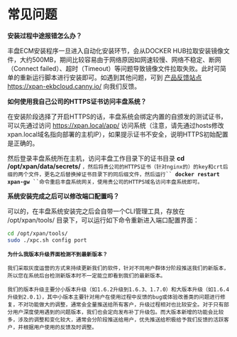 # 常见问题

**安装过程中途报错怎么办？**

丰盘ECM安装程序一旦进入自动化安装环节，会从DOCKER HUB拉取安装镜像文件，大约500MB，期间比较容易由于网络原因如网速较慢、网络不稳定、断网（Connect failed）、超时（Timeout）等问题导致镜像文件拉取失败。此时可简单的重新运行脚本进行安装即可。如遇到其他问题，可到 [产品反馈站点https://xpan-ekbcloud.canny.io/](https://xpan-ekbcloud.canny.io/) 向我们反馈。

**如何使用我自己公司的HTTPS证书访问丰盘系统？**

在安装阶段选择了开启HTTPS的话，丰盘系统会绑定内置的自颁发的测试证书，可以先通过访问 https://xpan.local/app/ 访问系统（注意，请先通过hosts修改xpan.local域名指向部署的主机IP），如果提示证书不安全，说明HTTPS初始配置是正确的。

然后登录丰盘系统所在主机，访问丰盘工作目录下的证书目录 **cd /opt/xpan/data/secrets/** `，然后将贵公司的HTTPS证书（针对nginx的）的key和crt后缀的两个文件，更名之后替换掉证书目录下的同后缀文件，然后运行`` `**`docker restart xpan-gw`**` ``命令重启丰盘系统网关，使用贵公司的HTTPS域名访问丰盘系统即可。`

**系统安装完成之后可以修改端口配置吗？**

可以的，在丰盘系统安装完之后会自带一个CLI管理工具，存放在 /opt/xpan/tools/ 目录下，可以运行如下命令重新进入端口配置界面：

```bash
cd /opt/xpan/tools/
sudo ./xpc.sh config port
```

**`为什么我版本升级界面检测不到最新版本？`**

`我们采取灰度运营的方式来持续更新我们的软件，针对不同用户群体分阶段推送我们的新版本，所以您在系统后台检测新版本时不一定能立即看到我们的最新版本。`

`我们的版本升级主要分小版本升级（如1.6.2升级到1.6.3、1.7.0）和大版本升级（如1.6.4升级到2.0.1），其中小版本主要针对用户在使用过程中反馈的bug或体验改善类的问题进行修复，不对功能做大的调整，通常会全量推送给所有客户，升级过程相对也比较安全。对于只有部分用户深度使用遇到的问题版本，我们也会定向发布补丁升级包。而大版本新增的功能会比较多，涉及的调整和变化较大，通常会分阶段推送给用户，优先推送给积极给予我们反馈的活跃客户，并根据用户使用的反馈及时调整。`
